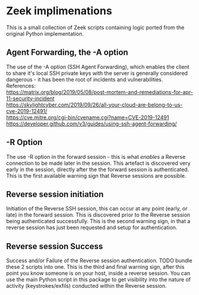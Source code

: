 # Zeek implimenations
This is a small collection of Zeek scripts containing logic ported from the original Python implementation.

## Agent Forwarding, the  -A option 
The use of the -A option (SSH Agent Forwarding), which enables the client to share it's local SSH private keys with the server is generally considered dangerous - it has been the root of incidents and vulnerabilities.  
References:  
 https://matrix.org/blog/2019/05/08/post-mortem-and-remediations-for-apr-11-security-incident  
 https://skylightcyber.com/2019/09/26/all-your-cloud-are-belong-to-us-cve-2019-12491/  
 https://cve.mitre.org/cgi-bin/cvename.cgi?name=CVE-2019-12491  
 https://developer.github.com/v3/guides/using-ssh-agent-forwarding/

## -R Option
The use -R option in the forward session - this is what *enables* a Reverse connection to be made later in the session. This artefact is discovered very early in the session, directly after the the forward session is authenticated. This is the first available warning sign that Reverse sessions are possible.

## Reverse session initiation
Initiation of the Reverse SSH session, this can occur at any point (early, or late) in the forward session. This is discovered prior to the Reverse session being authenticated successfully. This is the second warning sign, in that a reverse session has just been requested and setup for authentication.

## Reverse session Success
Success and/or Failure of the Reverse session authentication. TODO bundle these 2 scripts into one. 
This is the third and final warning sign, after this point you know someone is on your host, inside a reverse session. You can use the main Python script in this package to get visibility into the nature of activity (keystrokes/exfils) conducted within the Reverse session.
